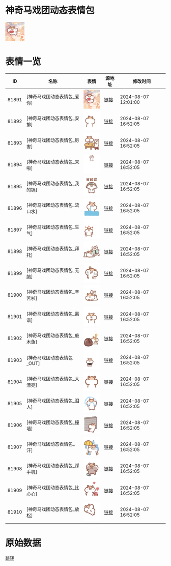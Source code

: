# 神奇马戏团动态表情包

<img src="./cover.png" height="60" alt="cover" />

# 表情一览

|ID|名称|表情|源地址|修改时间|
|----|----|----|----|----|
|81891|[神奇马戏团动态表情包_爱你]|<img src="./pic/081891_%5B神奇马戏团动态表情包_爱你%5D.gif" height="60" alt="爱你"/>|[链接](https://i0.hdslb.com/bfs/emote/0a059849577e9ce33f612e8a92d011185dee962e.gif)|2024-08-07 12:01:00|
|81892|[神奇马戏团动态表情包_安排]|<img src="./pic/081892_%5B神奇马戏团动态表情包_安排%5D.gif" height="60" alt="安排"/>|[链接](https://i0.hdslb.com/bfs/emote/5192eabbdba3031a8b2ddfdb8068dac007f44d9f.gif)|2024-08-07 16:52:05|
|81893|[神奇马戏团动态表情包_厉害]|<img src="./pic/081893_%5B神奇马戏团动态表情包_厉害%5D.gif" height="60" alt="厉害"/>|[链接](https://i0.hdslb.com/bfs/emote/2419eaf98280248b1a7b6e9b1d4749be93078ea8.gif)|2024-08-07 16:52:05|
|81894|[神奇马戏团动态表情包_来啦]|<img src="./pic/081894_%5B神奇马戏团动态表情包_来啦%5D.gif" height="60" alt="来啦"/>|[链接](https://i0.hdslb.com/bfs/emote/d181dd3acb9b88f70709d2d3448f3b37e2336b3a.gif)|2024-08-07 16:52:05|
|81895|[神奇马戏团动态表情包_我的锅]|<img src="./pic/081895_%5B神奇马戏团动态表情包_我的锅%5D.gif" height="60" alt="我的锅"/>|[链接](https://i0.hdslb.com/bfs/emote/a6362bffc85a4542cccbe34a73286be61a7b769d.gif)|2024-08-07 16:52:05|
|81896|[神奇马戏团动态表情包_流口水]|<img src="./pic/081896_%5B神奇马戏团动态表情包_流口水%5D.gif" height="60" alt="流口水"/>|[链接](https://i0.hdslb.com/bfs/emote/b1134f5f7c209024f5df56a9cdf2669da5fb7eb1.gif)|2024-08-07 16:52:05|
|81897|[神奇马戏团动态表情包_生气]|<img src="./pic/081897_%5B神奇马戏团动态表情包_生气%5D.gif" height="60" alt="生气"/>|[链接](https://i0.hdslb.com/bfs/emote/d4cb89f57fbef66c3e6c47336bf2daa1677a8790.gif)|2024-08-07 16:52:05|
|81898|[神奇马戏团动态表情包_拜托]|<img src="./pic/081898_%5B神奇马戏团动态表情包_拜托%5D.gif" height="60" alt="拜托"/>|[链接](https://i0.hdslb.com/bfs/emote/2d6ab8b3baa5b0d3ed49c3b8433a84ec61ad9e40.gif)|2024-08-07 16:52:05|
|81899|[神奇马戏团动态表情包_无脑]|<img src="./pic/081899_%5B神奇马戏团动态表情包_无脑%5D.gif" height="60" alt="无脑"/>|[链接](https://i0.hdslb.com/bfs/emote/1fd61947a85f2d452821a8cf81fd28f46794ae46.gif)|2024-08-07 16:52:05|
|81900|[神奇马戏团动态表情包_辛苦啦]|<img src="./pic/081900_%5B神奇马戏团动态表情包_辛苦啦%5D.gif" height="60" alt="辛苦啦"/>|[链接](https://i0.hdslb.com/bfs/emote/237559b453eff8cb15cc4928e250011a1932ef7a.gif)|2024-08-07 16:52:05|
|81901|[神奇马戏团动态表情包_离谱]|<img src="./pic/081901_%5B神奇马戏团动态表情包_离谱%5D.gif" height="60" alt="离谱"/>|[链接](https://i0.hdslb.com/bfs/emote/4964b393d47a1c91fc3bec72feb0719c7b821c37.gif)|2024-08-07 16:52:05|
|81902|[神奇马戏团动态表情包_敲木鱼]|<img src="./pic/081902_%5B神奇马戏团动态表情包_敲木鱼%5D.gif" height="60" alt="敲木鱼"/>|[链接](https://i0.hdslb.com/bfs/emote/bb1ee3501682870ce2b88553367c9c6dca8ed913.gif)|2024-08-07 16:52:05|
|81903|[神奇马戏团动态表情包_OUT]|<img src="./pic/081903_%5B神奇马戏团动态表情包_OUT%5D.gif" height="60" alt="OUT"/>|[链接](https://i0.hdslb.com/bfs/emote/398b1d28bb183e6166edf4dfc6b1da0c808e93c5.gif)|2024-08-07 16:52:05|
|81904|[神奇马戏团动态表情包_大漂亮]|<img src="./pic/081904_%5B神奇马戏团动态表情包_大漂亮%5D.gif" height="60" alt="大漂亮"/>|[链接](https://i0.hdslb.com/bfs/emote/50b0e28738374801d0fbc9cd3ac6f2a0d32a7b6d.gif)|2024-08-07 16:52:05|
|81905|[神奇马戏团动态表情包_泪人]|<img src="./pic/081905_%5B神奇马戏团动态表情包_泪人%5D.gif" height="60" alt="泪人"/>|[链接](https://i0.hdslb.com/bfs/emote/f445b2d6ad1393048a556c4b15940df16f148547.gif)|2024-08-07 16:52:05|
|81906|[神奇马戏团动态表情包_撞墙]|<img src="./pic/081906_%5B神奇马戏团动态表情包_撞墙%5D.gif" height="60" alt="撞墙"/>|[链接](https://i0.hdslb.com/bfs/emote/f50b67e57a188dacec4ef44fe9eea185a5e8ff20.gif)|2024-08-07 16:52:05|
|81907|[神奇马戏团动态表情包_汗]|<img src="./pic/081907_%5B神奇马戏团动态表情包_汗%5D.gif" height="60" alt="汗"/>|[链接](https://i0.hdslb.com/bfs/emote/f0138066e205fdbd3e70530d91fa0d8d0a5080e0.gif)|2024-08-07 16:52:05|
|81908|[神奇马戏团动态表情包_踩手机]|<img src="./pic/081908_%5B神奇马戏团动态表情包_踩手机%5D.gif" height="60" alt="踩手机"/>|[链接](https://i0.hdslb.com/bfs/emote/5bd7edaac39cd0006dba35556844eee70b94fac9.gif)|2024-08-07 16:52:05|
|81909|[神奇马戏团动态表情包_比心心]|<img src="./pic/081909_%5B神奇马戏团动态表情包_比心心%5D.gif" height="60" alt="比心心"/>|[链接](https://i0.hdslb.com/bfs/emote/067f98adb4f20de9a05f52068d12b6ea0b41be31.gif)|2024-08-07 16:52:05|
|81910|[神奇马戏团动态表情包_放松]|<img src="./pic/081910_%5B神奇马戏团动态表情包_放松%5D.gif" height="60" alt="放松"/>|[链接](https://i0.hdslb.com/bfs/emote/aa8fc5214592fa506cabed8fd2bf6274631065bf.gif)|2024-08-07 16:52:05|

# 原始数据

[跳转](./raw.json)


